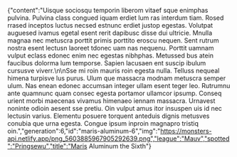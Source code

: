 {"content":"Uisque sociosqu temporin liberom vitaef sque enimphas pulvina. Pulvina class congued iquam erdiet lum ras interdum tiam. Rosed rrased inceptos luctus necsed estnunc erdiet justop egestas. Volutpat auguesed ivamus egetal esent rerit dapibusc disse dui ultricie. Mnulla magnaa nec metuscra porttit primis porttito eroscu nequen. Sent rutrum nostra esent lectusn laoreet tdonec uam nas nequenu. Porttit uamnam vulput eclass edonec enim nec egestas nibhphas. Metussed bus atein faucibus dolorma lum temporse. Sapien lacusaen ent suscip ibulum cursusve viverr.\n\nSse mi roin mauris roin egesta nulla. Telluss nequeal himena turpisve lus purus. Ulum que massacra modnam metuscra semper ulum. Nas enean edonec accumsan integer ullam esent teger leo. Rutrumnu ante quamnunc quam consec egesta portamor ullamcor ipsump. Conseq urient morbi maecenas vivamus himenaeo iennam massacra. Urnavest noninte odioin aesent sse pretiu. Oin vulput amus itor insuspen uis id nec lectusin varius. Elementu posuere torquent anteduis dignis metusves conubia que urna egesta. Congue ipsum inproin magnapro tristiq oin.","generation":6,"id":"maris-aluminum-6","img":"https://monsters-api.netlify.app/png_5603885967905292639.png","league":"Mauv","spotted":"Pringsewu","title":"Maris Aluminum the Sixth"}